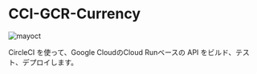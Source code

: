 # CCI-GCR-Currency

![mayoct](https://circleci.com/gh/mayoct/CCI-GCR-Currency.svg?style=svg)

CircleCI を使って、Google CloudのCloud Runベースの API をビルド、テスト、デプロイします。
